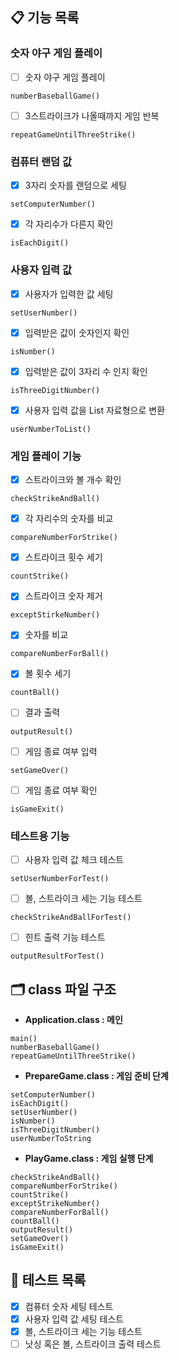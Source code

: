 ## 📋 기능 목록
### 숫자 야구 게임 플레이
- [ ] 숫자 야구 게임 플레이
```
numberBaseballGame()
```
- [ ] 3스트라이크가 나올때까지 게임 반복
```
repeatGameUntilThreeStrike()
```
### 컴퓨터 랜덤 값
- [x] 3자리 숫자를 랜덤으로 세팅
```
setComputerNumber()
```
- [x] 각 자리수가 다른지 확인
```
isEachDigit()
```

### 사용자 입력 값
- [x] 사용자가 입력한 값 세팅
```
setUserNumber()
```
- [x] 입력받은 값이 숫자인지 확인
```
isNumber()
```
- [x] 입력받은 값이 3자리 수 인지 확인
```
isThreeDigitNumber()
```
- [x] 사용자 입력 값을 List 자료형으로 변환
```
userNumberToList()
```

### 게임 플레이 기능
- [x] 스트라이크와 볼 개수 확인
```
checkStrikeAndBall()
```
- [x] 각 자리수의 숫자를 비교
```
compareNumberForStrike()
```
- [x] 스트라이크 횟수 세기
```
countStrike()
```
- [x] 스트라이크 숫자 제거
```
exceptStirkeNumber()
```
- [x] 숫자를 비교
```
compareNumberForBall()
```
- [x] 볼 횟수 세기
```
countBall()
```
- [ ] 결과 출력
```
outputResult()
```
- [ ] 게임 종료 여부 입력
```
setGameOver()
```
- [ ] 게임 종료 여부 확인
```
isGameExit()
```

### 테스트용 기능
- [ ] 사용자 입력 값 체크 테스트
```
setUserNumberForTest()
```
- [ ] 볼, 스트라이크 세는 기능 테스트
```
checkStrikeAndBallForTest()
```
- [ ] 힌트 출력 기능 테스트
```
outputResultForTest()
```

## 🗂️ class 파일 구조
- **Application.class : 메인**
```
main()
numberBaseballGame()
repeatGameUntilThreeStrike()
```
- **PrepareGame.class : 게임 준비 단계**
```
setComputerNumber()
isEachDigit()
setUserNumber()
isNumber()
isThreeDigitNumber()
userNumberToString
```
- **PlayGame.class : 게임 실행 단계**
```
checkStrikeAndBall()
compareNumberForStrike()
countStrike()
exceptStrikeNumber()
compareNumberForBall()
countBall()
outputResult()
setGameOver()
isGameExit()
```

## 🧪 테스트 목록
- [x] 컴퓨터 숫자 세팅 테스트
- [x] 사용자 입력 값 세팅 테스트
- [x] 볼, 스트라이크 세는 기능 테스트
- [ ] 낫싱 혹은 볼, 스트라이크 출력 테스트

